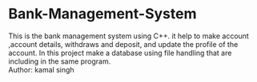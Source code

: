 # Bank-Management-System
This is the bank management system using C++. it help to make account ,account details, withdraws and deposit, and update the profile of the account. In this project make a database using file handling that are including in the same program. 
</br>
Author: kamal singh
